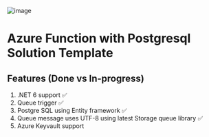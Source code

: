 ![image](https://github.com/ameyvaidya/AzureFunctionsPostgresqlTemplate/assets/5148671/de8c5a31-0efa-4b75-aca6-0155461d5fbe)

# Azure Function with Postgresql Solution Template


## Features (Done vs In-progress)
1. .NET 6 support  :white_check_mark:
2. Queue trigger :white_check_mark:
3. Postgre SQL using Entity framework :white_check_mark:
4. Queue message uses UTF-8 using latest Storage queue library :white_check_mark:
5. Azure Keyvault support
